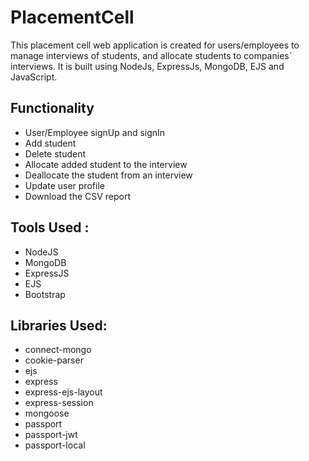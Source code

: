 # PlacementCell

This placement cell web application is created for users/employees to manage interviews of students, and allocate students to companies` interviews.
It is built using NodeJs, ExpressJs, MongoDB, EJS and JavaScript.

## Functionality

  * User/Employee signUp and signIn
  * Add student
  * Delete student
  * Allocate added student to the interview
  * Deallocate the student from an interview
  * Update user profile
  * Download the CSV report

## Tools Used :

   * NodeJS
   * MongoDB
   * ExpressJS
   * EJS
   * Bootstrap
  
## Libraries Used:
   * connect-mongo
   * cookie-parser
   * ejs
   * express
   * express-ejs-layout
   * express-session
   * mongoose
   * passport
   * passport-jwt
   * passport-local
   
